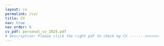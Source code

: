 ```yaml
---
layout: cv
permalink: /cv/
title: CV 
nav: true
nav_order: 6
cv_pdf: personal_cv_2025.pdf
# description: Please click the right pdf to check my CV ------->>>>>>> 
---
```

